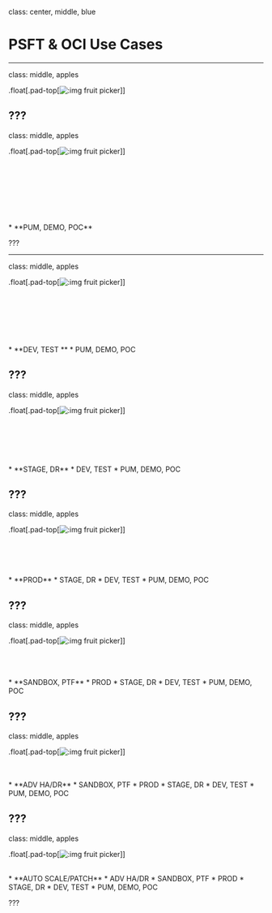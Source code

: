 class: center, middle, blue

# PSFT & OCI Use Cases

---

class: middle, apples

.float[.pad-top[![:img fruit picker](images/fruit.jpg)]]

???
---
class: middle, apples

.float[.pad-top[![:img fruit picker](images/fruit.jpg)]]

</br>
</br>
</br>
</br>
</br>
</br>
</br>
* **PUM, DEMO, POC**

???

---
class: middle, apples

.float[.pad-top[![:img fruit picker](images/fruit.jpg)]]

</br>
</br>
</br>
</br>
</br>
</br>
* **DEV, TEST **
* PUM, DEMO, POC

???
---
class: middle, apples

.float[.pad-top[![:img fruit picker](images/fruit.jpg)]]

</br>
</br>
</br>
</br>
</br>
* **STAGE, DR**
* DEV, TEST 
* PUM, DEMO, POC

???
---
class: middle, apples

.float[.pad-top[![:img fruit picker](images/fruit.jpg)]]

</br>
</br>
</br>
</br>
* **PROD**
* STAGE, DR
* DEV, TEST 
* PUM, DEMO, POC

???
---
class: middle, apples

.float[.pad-top[![:img fruit picker](images/fruit.jpg)]]

</br>
</br>
</br>
* **SANDBOX, PTF**
* PROD
* STAGE, DR
* DEV, TEST 
* PUM, DEMO, POC

???
---
class: middle, apples

.float[.pad-top[![:img fruit picker](images/fruit.jpg)]]

</br>
</br>
* **ADV HA/DR**
* SANDBOX, PTF
* PROD
* STAGE, DR
* DEV, TEST 
* PUM, DEMO, POC

???
---
class: middle, apples

.float[.pad-top[![:img fruit picker](images/fruit.jpg)]]

</br>
* **AUTO SCALE/PATCH**
* ADV HA/DR
* SANDBOX, PTF
* PROD
* STAGE, DR
* DEV, TEST 
* PUM, DEMO, POC

???
